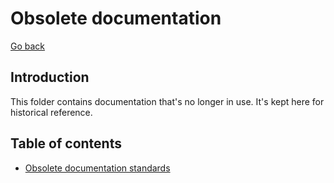 # Obsolete documentation

[Go back](../README.md)

## Introduction

This folder contains documentation that's no longer in use. It's kept here for historical reference.

## Table of contents

- [Obsolete documentation standards](Standards.md)

